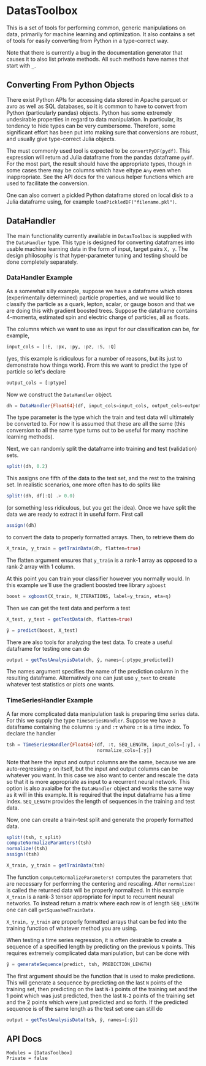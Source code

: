 # DatasToolbox

This is a set of tools for performing common, generic manipulations on data, primarily for 
machine learning and optimization.  It also contains a set of tools for easily converting
from Python in a type-correct way.

Note that there is currently a bug in the documentation generator that causes it to also
list private methods.  All such methods have names that start with `_`.

## Converting From Python Objects
There exist Python APIs for accessing data stored in Apache parquet or avro as well as SQL
databases, so it is common to have to convert from Python (particularly pandas) objects.
Python has some extremely undesirable properties in regard to data manipulation.  In 
particular, its tendency to hide types can be very cumbersome.  Therefore, some significant
effort has been put into making sure that conversions are robust, and usually give 
type-correct Julia objects.

The must commonly used tool is expected to be `convertPyDF(pydf)`.  This expression will
return ad Julia dataframe from the pandas dataframe `pydf`.  For the most part, the result
should have the appropriate types, though in some cases there may be columns which have 
eltype `Any` even when inappropriate. See the API docs for the various helper functions
which are used to facilitate the conversion.

One can also convert a pickled Python dataframe stored on local disk to a Julia dataframe
using, for example `loadPickledDF("filename.pkl")`.


## DataHandler
The main functionality currently available in `DatasToolbox` is supplied with the 
`DataHandler` type.  This type is designed for converting dataframes into usable machine
learning data in the form of input, target pairs ``X, y``.  The design philosophy is that
hyper-parameter tuning and testing should be done completely separately.

### DataHandler Example
As a somewhat silly example, suppose we have a dataframe which stores (experimentally 
determined) particle properties, and we would like to classify the particle as a quark, 
lepton, scalar, or gauge boson and that we are doing this with gradient boosted trees.
Suppose the dataframe contains 4-momenta, estimated spin and electric charge of particles,
all as floats.

The columns which we want to use as input for our classification can be, for example,
```julia
input_cols = [:E, :px, :py, :pz, :S, :Q]
```
(yes, this example is ridiculous for a number of reasons, but its just to demonstrate
how things work).  From this we want to predict the type of particle so let's declare
```julia
output_cols = [:ptype]
```

Now we construct the `DataHandler` object.
```julia
dh = DataHandler{Float64}(df, input_cols=input_cols, output_cols=output_cols)
```
The type parameter is the type which the train and test data will ultimately be converted
to.  For now it is assumed that these are all the same (this conversion to all the same
type turns out to be useful for many machine learning methods).

Next, we can randomly split the dataframe into training and test (validation) sets.  
```julia
split!(dh, 0.2)
```
This assigns one fifth of the data to the test set, and the rest to the training set.
In realistic scenarios, one more often has to do splits like
```julia
split!(dh, df[:Q] .> 0.0)
```
(or something less ridiculous, but you get the idea).  Once we have split the data we are 
ready to extract it in useful form.  First call 
```julia
assign!(dh)
```
to convert the data to properly formatted arrays.  Then, to retrieve them do
```julia
X_train, y_train = getTrainData(dh, flatten=true)
```
The flatten argument ensures that `y_train` is a rank-1 array as opposed to a rank-2 array
with 1 column.

At this point you can train your classifier however you normally would.  In this example
we'll use the gradient boosted tree library `xgboost`
```julia
boost = xgboost(X_train, N_ITERATIONS, label=y_train, eta=η)
```
Then we can get the test data and perform a test
```julia
X_test, y_test = getTestData(dh, flatten=true)

ŷ = predict(boost, X_test)
```

There are also tools for analyzing the test data.  To create a useful dataframe for testing
one can do
```julia
output = getTestAnalysisData(dh, ŷ, names=[:ptype_predicted])
```
The names argument specifies the name of the prediction column in the resulting dataframe.
Alternatively one can just use `y_test` to create whatever test statistics or plots one wants.


### TimeSeriesHandler Example
A far more complicated data manipulation task is preparing time series data.  For this
we supply the type `TimeSeriesHandler`.  Suppose we have a dataframe containing the columns
`:y` and `:τ` where `:τ` is a time index.  To declare the handler
```julia
tsh = TimeSeriesHandler{Float64}(df, :τ, SEQ_LENGTH, input_cols=[:y], output_cols=[:y],
                                 normalize_cols=[:y])
```
Note that here the input and output columns are the same, because we are auto-regressing
``y`` on itself, but the input and output columns can be whatever you want.  In this case
we also want to center and rescale the data so that it is more appropriate as input
to a recurrent neural network.  This option is also avaialbe for the `DataHandler` object
and works the same way as it will in this example.  It is required that the input dataframe
has a time index.  `SEQ_LENGTH` provides the length of sequences in the training and test
data.

Now, one can create a train-test split and generate the properly formatted data.
```julia
split!(tsh, τ_split)
computeNormalizeParamters!(tsh)
normalize!(tsh)
assign!(tsh)

X_train, y_train = getTrainData(tsh)
```
The function `computeNormalizeParameters!` computes the parameters that are necessary for
performing the centering and rescaling.  After `normalize!` is called the returned data
will be properly normalized.  In this example `X_train` is a rank-3 tensor appropriate for
input to recurrent neural networks.  To instead return a matrix where each row is of length
`SEQ_LENGTH` one can call `getSquashedTrainData`.

`X_train, y_train` are properly formatted arrays that can be fed into the training function
of whatever method you are using.

When testing a time series regression, it is often desirable to create a sequence of a 
specified length by predicting on the previous ``N`` points.  This requires extremely
complicated data manipulation, but can be done with
```julia
ŷ = generateSequence(predict, tsh, PREDICTION_LENGTH)
```
The first argument should be the function that is used to make predictions.  This will
generate a sequence by predicting on the last ``N`` points of the training set, then 
predicting on the last ``N-1`` points of the training set and the 1 point which was just
predicted, then the last ``N-2`` points of the training set and the 2 points which were
just predicted and so forth.  If the predicted sequence is of the same length as the test
set one can still do
```julia
output = getTestAnalysisData(tsh, ŷ, names=[:ŷ])
```



## API Docs

```@autodocs
Modules = [DatasToolbox]
Private = false
```
